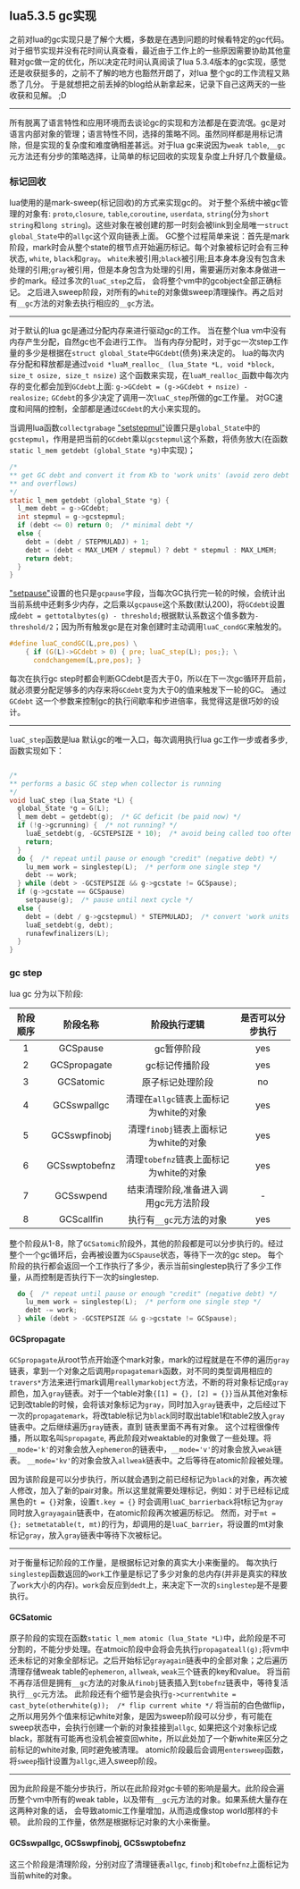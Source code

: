 ## lua5.3.5 gc实现

之前对lua的gc实现只是了解个大概，多数是在遇到问题的时候看特定的gc代码。对于细节实现并没有花时间认真查看，最近由于工作上的一些原因需要协助其他童鞋对gc做一定的优化，所以决定花时间认真阅读了lua 5.3.4版本的gc实现，感觉还是收获挺多的，之前不了解的地方也豁然开朗了，对lua 整个gc的工作流程又熟悉了几分。 
于是就想把之前丢掉的blog给从新拿起来，记录下自己这两天的一些收获和见解。 ;D

----

所有脱离了语言特性和应用环境而去谈论gc的实现和方法都是在耍流氓。gc是对语言内部对象的管理；语言特性不同，选择的策略不同。虽然同样都是用标记清除，但是实现的复杂度和难度确相差甚远。对于lua gc来说因为`weak table`,`__gc`元方法还有分步的策略选择，让简单的标记回收的实现复杂度上升好几个数量级。

### 标记回收
lua使用的是mark-sweep(标记回收)的方式来实现gc的。 对于整个系统中被gc管理的对象有: `proto`,`closure`, `table`,`coroutine`, `userdata`, `string`(分为`short string`和`long string`)。这些对象在被创建的那一时刻会被link到全局唯一`struct global_State`中的`allgc`这个双向链表上面。 
GC整个过程简单来说：首先是mark阶段，mark时会从整个state的根节点开始遍历标记。每个对象被标记时会有三种状态, `white`, `black`和`gray`。 `white`未被引用;`black`被引用;且本身本身没有包含未处理的引用;`gray`被引用，但是本身包含为处理的引用，需要遍历对象本身做进一步的mark。经过多次的`luaC_step`之后， 会将整个vm中的gcobject全部正确标记。 之后进入sweep阶段，对所有的`white`的对象做sweep清理操作。再之后对有`__gc`方法的对象去执行相应的`__gc`方法。

----
对于默认的lua gc是通过分配内存来进行驱动gc的工作。 当在整个lua vm中没有内存产生分配，自然gc也不会进行工作。 当有内存分配时，对于gc一次step工作量的多少是根据在`struct global_State`中`GCdebt`(债务)来决定的。 lua的每次内存分配和释放都是通过`void *luaM_realloc_ (lua_State *L, void *block, size_t osize, size_t nsize)` 这个函数来实现，在`luaM_realloc_`函数中每次内存的变化都会加到`GCdebt`上面: `g->GCdebt = (g->GCdebt + nsize) - realosize;`  `GCdebt`的多少决定了调用一次`luaC_step`所做的gc工作量。 对GC速度和间隔的控制，全部都是通过`GCdebt`的大小来实现的。 


当调用lua函数`collectgrabage` ["setstepmul"](https://www.lua.org/manual/5.3/manual.html#pdf-collectgarbage)设置只是`global_State`中的`gcstepmul`，作用是把当前的`GCdebt`乘以`gcstepmul`这个系数，将债务放大(在函数`static l_mem getdebt (global_State *g)`中实现)；

~~~.c
/*
** get GC debt and convert it from Kb to 'work units' (avoid zero debt
** and overflows)
*/
static l_mem getdebt (global_State *g) {
  l_mem debt = g->GCdebt;
  int stepmul = g->gcstepmul;
  if (debt <= 0) return 0;  /* minimal debt */
  else {
    debt = (debt / STEPMULADJ) + 1;
    debt = (debt < MAX_LMEM / stepmul) ? debt * stepmul : MAX_LMEM;
    return debt;
  }
}
~~~

["setpause"](https://www.lua.org/manual/5.3/manual.html#pdf-collectgarbage)设置的也只是`gcpause`字段，当每次GC执行完一轮的时候，会统计出当前系统中还剩多少内存，之后乘以`gcpause`这个系数(默认200)，将`GCdebt`设置成`debt = gettotalbytes(g) - threshold;`根据默认系数这个值多数为`-threshold/2`；因为所有触发gc是在对象创建时主动调用`luaC_condGC`来触发的。 

~~~.c
#define luaC_condGC(L,pre,pos) \
	{ if (G(L)->GCdebt > 0) { pre; luaC_step(L); pos;}; \
	  condchangemem(L,pre,pos); }
~~~

每次在执行gc step时都会判断GCdebt是否大于0，所以在下一次gc循环开启前，就必须要分配足够多的内存来将`GCdebt`变为大于0的值来触发下一轮的GC。
通过`GCdebt` 这一个参数来控制gc的执行间歇率和步进倍率，我觉得这是很巧妙的设计。

----

`luaC_step`函数是lua 默认gc的唯一入口，每次调用执行lua gc工作一步或者多步,函数实现如下： 
~~~.c

/*
** performs a basic GC step when collector is running
*/
void luaC_step (lua_State *L) {
  global_State *g = G(L);
  l_mem debt = getdebt(g);  /* GC deficit (be paid now) */
  if (!g->gcrunning) {  /* not running? */
    luaE_setdebt(g, -GCSTEPSIZE * 10);  /* avoid being called too often */
    return;
  }
  do {  /* repeat until pause or enough "credit" (negative debt) */
    lu_mem work = singlestep(L);  /* perform one single step */
    debt -= work;
  } while (debt > -GCSTEPSIZE && g->gcstate != GCSpause);
  if (g->gcstate == GCSpause)
    setpause(g);  /* pause until next cycle */
  else {
    debt = (debt / g->gcstepmul) * STEPMULADJ;  /* convert 'work units' to Kb */
    luaE_setdebt(g, debt);
    runafewfinalizers(L);
  }
}
~~~

### gc step

lua gc 分为以下阶段:

| 阶段顺序 | 阶段名称 | 阶段执行逻辑 | 是否可以分步执行 |
|:---:|:----:|:------:|:----:|
| 1 | GCSpause | gc暂停阶段 | yes |
| 2 | GCSpropagate | gc标记传播阶段 | yes |
| 3 | GCSatomic | 原子标记处理阶段 | no |
| 4 | GCSswpallgc | 清理在`allgc`链表上面标记为white的对象 | yes |
| 5 | GCSswpfinobj | 清理`finobj`链表上面标记为white的对象 | yes |
| 6 | GCSswptobefnz | 清理`tobefnz`链表上面标记为white的对象 | yes |
| 7 | GCSswpend | 结束清理阶段,准备进入调用gc元方法阶段 | - |
| 8 | GCScallfin | 执行有`__gc`元方法的对象 | yes |

整个阶段从1-8，除了`GCSatomic`阶段外，其他的阶段都是可以分步执行的。经过整个一个gc循环后，会再被设置为`GCSpause`状态，等待下一次的gc step。 每个阶段的执行都会返回一个工作执行了多少，表示当前singlestep执行了多少工作量，从而控制是否执行下一次的singlestep.
~~~.c
  do {  /* repeat until pause or enough "credit" (negative debt) */
    lu_mem work = singlestep(L);  /* perform one single step */
    debt -= work;
  } while (debt > -GCSTEPSIZE && g->gcstate != GCSpause);
~~~

#### GCSpropagate

`GCSpropagate`从root节点开始逐个mark对象，mark的过程就是在不停的遍历`gray`链表，拿到一个对象之后调用`propagatemark`函数，对不同的类型调用相应的`travers*`方法来进行mark调用`reallymarkobject`方法，不断的将对象标记成`gray`颜色，加入`gray`链表。对于一个table对象`{[1] = {}, [2] = {}}`当从其他对象标记到改table的时候，会将该对象标记为`gray`，同时加入`gray`链表中，之后经过下一次的`propagatemark`，将改table标记为`black`同时取出table1和table2放入`gray`链表中。之后继续遍历`gray`链表，直到
链表里面不再有对象。 这个过程很像传播，所以取名叫`Spropagate`, 再此阶段对weaktable的对象做了一些处理。将`__mode='k'`的对象会放入`ephemeron`的链表中，`__mode='v'`的对象会放入`weak`链表。 `__mode='kv'`的对象会放入`allweak`链表中。之后等待在atomic阶段被处理。



因为该阶段是可以分步执行，所以就会遇到之前已经标记为`black`的对象，再次被人修改，加入了新的pair对象。所以这里就需要处理标记，例如：对于已经标记成黑色的`t = {}`对象，设置`t.key = {}`
时会调用`luaC_barrierback`将t标记为`gray`同时放入`grayagain`链表中，在atomic阶段再次被遍历标记。
然而，对于`mt = {}; setmetatable(t, mt)`的行为，却调用的是`luaC_barrier`，将设置的mt对象标记`gray`，放入`gray`链表中等待下次被标记。

----

对于衡量标记阶段的工作量，是根据标记对象的真实大小来衡量的。 每次执行`singlestep`函数返回的`work`工作量是标记了多少对象的总内存(并非是真实的释放了`work`大小的内存)。`work`会反应到`dedt`上，来决定下一次的`singlestep`是不是要执行。


#### GCSatomic

原子阶段的实现在函数`static l_mem atomic (lua_State *L)`中，此阶段是不可分割的，不能分步处理。在atmoic阶段中会将会先执行`propagateall(g);`将vm中还未标记的对象全部标记。之后开始标记`grayagain`链表中的全部对象；之后遍历清理存储weak table的`ephemeron`, `allweak`, `weak`三个链表的key和value。 将当前不再存活但是拥有`__gc`方法的对象从`finobj`链表插入到`tobefnz`链表中，等待复活执行`__gc`元方法。 此阶段还有个细节是会执行`g->currentwhite = cast_byte(otherwhite(g));  /* flip current white */` 将当前的白色做flip，之所以用另外个值来标记white对象，是因为sweep阶段可以分步，有可能在sweep状态中，会执行创建一个新的对象挂接到`allgc`, 如果把这个对象标记成black，那就有可能再也没机会被变回white，所以此处加了一个新white来区分之前标记的white对象, 同时避免被清理。
atomic阶段最后会调用`entersweep`函数，将`sweep`指针设置为`allgc`,进入sweep阶段。

----
因为此阶段是不能分步执行，所以在此阶段对gc卡顿的影响是最大。此阶段会遍历整个vm中所有的weak table，以及带有`__gc`元方法的对象。如果系统大量存在这两种对象的话， 会导致atomic工作量增加，从而造成像stop world那样的卡顿。
此阶段的工作量，依然是根据标记对象的大小来衡量。


#### GCSswpallgc, GCSswpfinobj, GCSswptobefnz
这三个阶段是清理阶段，分别对应了清理链表`allgc`, `finobj`和`tobefnz`上面标记为当前white的对象。
